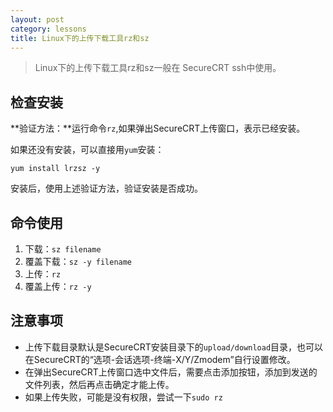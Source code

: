 ```yaml
---
layout: post
category: lessons
title: Linux下的上传下载工具rz和sz
---
```


> Linux下的上传下载工具rz和sz一般在 SecureCRT ssh中使用。

## 检查安装 ##

**验证方法：**运行命令`rz`,如果弹出SecureCRT上传窗口，表示已经安装。

如果还没有安装，可以直接用`yum`安装：

	yum install lrzsz -y

安装后，使用上述验证方法，验证安装是否成功。

## 命令使用 ##

1. 下载：`sz filename`
2. 覆盖下载：`sz -y filename`
3. 上传：`rz`
4. 覆盖上传：`rz -y`

## 注意事项 ##

- 上传下载目录默认是SecureCRT安装目录下的`upload/download`目录，也可以在SecureCRT的“选项-会话选项-终端-X/Y/Zmodem”自行设置修改。
- 在弹出SecureCRT上传窗口选中文件后，需要点击添加按钮，添加到发送的文件列表，然后再点击确定才能上传。
- 如果上传失败，可能是没有权限，尝试一下`sudo rz`
